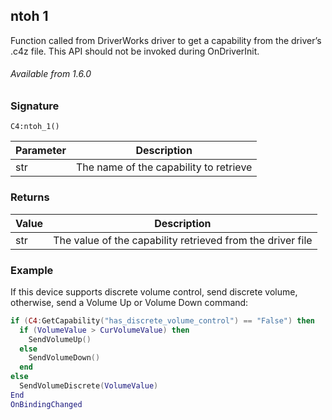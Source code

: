 ## ntoh  1

Function called from DriverWorks driver to get a capability from the driver’s .c4z file. This API should not be invoked during OnDriverInit.


###### Available from 1.6.0
 

### Signature

`C4:ntoh_1()`


| Parameter | Description |
| --- | --- |
| str | The name of the capability to retrieve |



### Returns

| Value | Description |
| --- | --- |
| str | The value of the capability retrieved from the driver file |


### Example

If this device supports discrete volume control, send discrete volume, otherwise, send a Volume Up or Volume Down command:

```lua
if (C4:GetCapability("has_discrete_volume_control") == "False") then
  if (VolumeValue > CurVolumeValue) then
    SendVolumeUp()
  else
    SendVolumeDown()
  end
else
  SendVolumeDiscrete(VolumeValue)
End
OnBindingChanged
```
